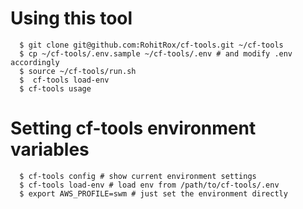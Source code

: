 # Using this tool

```shell
  $ git clone git@github.com:RohitRox/cf-tools.git ~/cf-tools
  $ cp ~/cf-tools/.env.sample ~/cf-tools/.env # and modify .env accordingly
  $ source ~/cf-tools/run.sh
  $  cf-tools load-env
  $ cf-tools usage
```

# Setting cf-tools environment variables

```shell
  $ cf-tools config # show current environment settings
  $ cf-tools load-env # load env from /path/to/cf-tools/.env
  $ export AWS_PROFILE=swm # just set the environment directly
```
